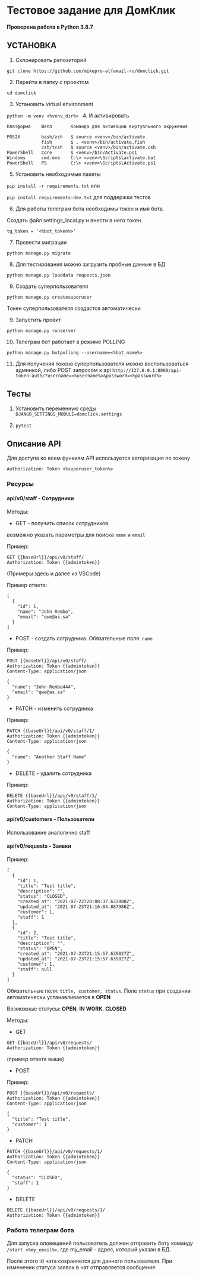# Тестовое задание для ДомКлик

**Проверена работа в Python 3.8.7**

## УСТАНОВКА

1. Склонировать репозиторий

`git clone https://github.com/mikepro-alfamail-ru/domclick.git`

2. Перейти в папку с проектом

`cd domclick`

3. Установить virtual environment

`python -m venv <%venv_dir%>
`
4. И активировать

```
Платформа    Шелл       Команда для активации виртуального окружения

POSIX	     bash/zsh	$ source <venv>/bin/activate
             fish	    $ . <venv>/bin/activate.fish
             csh/tcsh   $ source <venv>/bin/activate.csh
PowerShell   Core       $ <venv>/bin/Activate.ps1
Windows      cmd.exe    C:\> <venv>\Scripts\activate.bat
PowerShell   PS         C:\> <venv>\Scripts\Activate.ps1
```

5. Установить необходимые пакеты

`pip install -r requirements.txt`
или 

`pip install requirements-dev.txt` для поддержки тестов

6. Для работы телеграм бота необходимы токен и имя бота.

Создать файл settings_local.py и внести в него токен

`tg_token = '<%bot_token%>'`

7. Провести миграции

`python manage.py migrate`

8. Для тестирования можно загрузить пробные данные в БД

`python manage.py loaddata requests.json`

9. Создать суперпользователя

`python manage.py createsuperuser`

Токен суперпользователя создастся автоматически

9. Запустить проект

`python manage.py runserver`

10. Телеграм бот работает в режиме POLLING

`python manage.py botpolling --username=<%bot_name%>`

11. Для получения токена суперпользователя можно воспользоваться админкой, либо POST запросом к api `http://127.0.0.1:8000/api-token-auth/?username=<%username%>&password=<%password%>`

## Тесты

1. Установить переменную среды `DJANGO_SETTINGS_MODULE=domclick.settings`

2. `pytest`

## Описание API

Для доступа ко всем функиям API используется авторизация по токену

`Authorization: Token <%superuser_token%>`

### Ресурсы

#### api/v0/staff - Сотрудники

Методы:

- GET - получить список сотрудников

возможно указать параметры для поиска `name` и `email`

Пример:

```
GET {{baseUrl}}/api/v0/staff/
Authorization: Token {{admintoken}}
```

(Примеры здесь и далее из VSCode)

Пример ответа:

```
[
  {
    "id": 1,
    "name": "John Rembo",
    "email": "qwe@as.sa"
  }
]
```

- POST - создать сотрудника. Обязательные поля: `name`

Пример:
```
POST {{baseUrl}}/api/v0/staff/
Authorization: Token {{admintoken}}
Content-Type: application/json

{
  "name": "John Rembo444",
  "email": "qwe@as.sa"
}
```

- PATCH - изменить сотрудника

Пример:

```
PATCH {{baseUrl}}/api/v0/staff/1/
Authorization: Token {{admintoken}}
Content-Type: application/json

{
  "name": "Another Staff Name"
}
```

- DELETE - удалить сотрудника

Пример:

```
DELETE {{baseUrl}}/api/v0/staff/1/
Authorization: Token {{admintoken}}
Content-Type: application/json

```

#### api/v0/customers - Пользователи

Использование аналогично staff

#### api/v0/requests - Заявки

Пример:

```
[
  {
    "id": 1,
    "title": "Test title",
    "description": "",
    "status": "CLOSED",
    "created_at": "2021-07-22T20:08:37.632000Z",
    "updated_at": "2021-07-23T21:16:04.887986Z",
    "customer": 1,
    "staff": 1
  },
  {
    "id": 2,
    "title": "Test title",
    "description": "",
    "status": "OPEN",
    "created_at": "2021-07-23T21:15:57.639827Z",
    "updated_at": "2021-07-23T21:15:57.639827Z",
    "customer": 1,
    "staff": null
  }
]
```

Обязательные поля: `title, customer, status`. Поле `status` при создании автоматически устанавливается в **OPEN**

Возможные статусы: **OPEN**, **IN WORK**, **CLOSED**

Методы:

- GET 

```
GET {{baseUrl}}/api/v0/requests/
Authorization: Token {{admintoken}}
```
  
(пример ответа выше)

- POST

Пример:
```
POST {{baseUrl}}/api/v0/requests/
Authorization: Token {{admintoken}}
Content-Type: application/json

{
  "title": "Test title",
  "customer": 1
}
```

- PATCH

```
PATCH {{baseUrl}}/api/v0/requests/1/
Authorization: Token {{admintoken}}
Content-Type: application/json

{
  "status": "CLOSED",
  "staff": 1
}
```

- DELETE

```
DELETE {{baseUrl}}/api/v0/requests/1/
Authorization: Token {{admintoken}}
```


### Работа телеграм бота

Для запуска оповещений пользователь должен отправить боту команду `/start <%my_email%>`, где my_email - адрес, который указан в БД.

После этого id чата сохраняется для данного пользователя. При изменении статуса заявок в чат отправляется сообщение.

